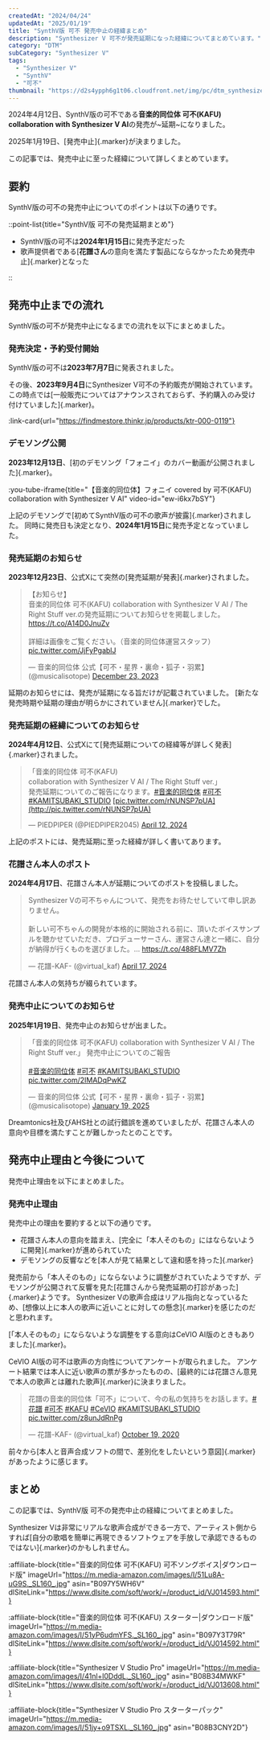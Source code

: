 ```yaml
---
createdAt: "2024/04/24"
updatedAt: "2025/01/19"
title: "SynthV版 可不 発売中止の経緯まとめ"
description: "Synthesizer V 可不が発売延期になった経緯についてまとめています。"
category: "DTM"
subCategory: "Synthesizer V"
tags:
  - "Synthesizer V"
  - "SynthV"
  - "可不"
thumbnail: "https://d2s4ypph6g1t06.cloudfront.net/img/pc/dtm_synthesizer-v_thumbnail.webp"
---
```


2024年4月12日、SynthV版の可不である**音楽的同位体 可不(KAFU) collaboration with Synthesizer V AI**の発売が~延期~になりました。

2025年1月19日、[発売中止]{.marker}が決まりました。

この記事では、発売中止に至った経緯について詳しくまとめています。

## 要約

SynthV版の可不の発売中止についてのポイントは以下の通りです。

::point-list{title="SynthV版 可不の発売延期まとめ"}

- SynthV版の可不は**2024年1月15日**に発売予定だった
- 歌声提供者である[**花譜さん**の意向を満たす製品にならなかったため発売中止]{.marker}となった

::

## 発売中止までの流れ

SynthV版の可不が発売中止になるまでの流れを以下にまとめました。

### 発売決定・予約受付開始

SynthV版の可不は**2023年7月7日**に発表されました。

その後、**2023年9月4日**にSynthesizer V可不の予約販売が開始されています。
この時点では[一般販売についてはアナウンスされておらず、予約購入のみ受け付けていました]{.marker}。

:link-card{url="https://findmestore.thinkr.jp/products/ktr-000-0119"}

### デモソング公開

**2023年12月13日**、[初のデモソング「フォニイ」のカバー動画が公開されました]{.marker}。

:you-tube-iframe{title="【音楽的同位体】フォニイ covered by 可不(KAFU) collaboration with Synthesizer V AI" video-id="ew-i6kx7bSY"}

上記のデモソングで[初めてSynthV版の可不の歌声が披露]{.marker}されました。
同時に発売日も決定となり、**2024年1月15日**に発売予定となっていました。

### 発売延期のお知らせ

**2023年12月23日**、公式Xにて突然の[発売延期が発表]{.marker}されました。

<blockquote class="twitter-tweet"><p lang="ja" dir="ltr">【お知らせ】<br>音楽的同位体 可不(KAFU) collaboration with Synthesizer V AI / The Right Stuff ver.の発売延期についてお知らせを掲載しました。<a href="https://t.co/A14D0JnuZv">https://t.co/A14D0JnuZv</a><br><br>詳細は画像をご覧ください。（音楽的同位体運営スタッフ） <a href="https://t.co/JjFyPgablJ">pic.twitter.com/JjFyPgablJ</a></p>&mdash; 音楽的同位体 公式【可不・星界・裏命・狐子・羽累】 (@musicalisotope) <a href="https://twitter.com/musicalisotope/status/1738363800066355499?ref_src=twsrc%5Etfw">December 23, 2023</a></blockquote>

延期のお知らせには、発売が延期になる旨だけが記載されていました。
[新たな発売時期や延期の理由が明らかにされていません]{.marker}でした。

### 発売延期の経緯についてのお知らせ

**2024年4月12日**、公式Xにて[発売延期についての経緯等が詳しく発表]{.marker}されました。

<blockquote class="twitter-tweet"><p lang="ja" dir="ltr">「音楽的同位体 可不(KAFU) <br> collaboration with Synthesizer V AI / The Right Stuff ver.」<br>発売延期についてのご報告になります。<a href="[https://twitter.com/hashtag/音楽的同位体?src=hash&amp;ref_src=twsrc^tfw](https://twitter.com/hashtag/%E9%9F%B3%E6%A5%BD%E7%9A%84%E5%90%8C%E4%BD%8D%E4%BD%93?src=hash&amp;ref_src=twsrc%5Etfw)">#音楽的同位体</a> <a href="[https://twitter.com/hashtag/可不?src=hash&amp;ref_src=twsrc^tfw](https://twitter.com/hashtag/%E5%8F%AF%E4%B8%8D?src=hash&amp;ref_src=twsrc%5Etfw)">#可不</a> <a href="[https://twitter.com/hashtag/KAMITSUBAKI_STUDIO?src=hash&amp;ref_src=twsrc^tfw](https://twitter.com/hashtag/KAMITSUBAKI_STUDIO?src=hash&amp;ref_src=twsrc%5Etfw)">#KAMITSUBAKI_STUDIO</a> <a href="https://t.co/rNUNSP7pUA">[pic.twitter.com/rNUNSP7pUA](http://pic.twitter.com/rNUNSP7pUA)</a></p>— PIEDPIPER (@PIEDPIPER2045) <a href="[https://twitter.com/PIEDPIPER2045/status/1778731096445968819?ref_src=twsrc^tfw](https://twitter.com/PIEDPIPER2045/status/1778731096445968819?ref_src=twsrc%5Etfw)">April 12, 2024</a></blockquote>

上記のポストには、発売延期に至った経緯が詳しく書いてあります。

### 花譜さん本人のポスト

**2024年4月17日**、花譜さん本人が延期についてのポストを投稿しました。

<blockquote class="twitter-tweet"><p lang="ja" dir="ltr">Synthesizer Vの可不ちゃんについて、発売をお待たせしていて申し訳ありません。<br><br>新しい可不ちゃんの開発が本格的に開始される前に、頂いたボイスサンプルを聴かせていただき、プロデューサーさん、運営さん達と一緒に、自分が納得が行くものを選びました。… <a href="https://t.co/488FLMV7Zh">https://t.co/488FLMV7Zh</a></p>&mdash; 花譜-KAF- (@virtual_kaf) <a href="https://twitter.com/virtual_kaf/status/1780530573502751130?ref_src=twsrc%5Etfw">April 17, 2024</a></blockquote>

花譜さん本人の気持ちが綴られています。

### 発売中止についてのお知らせ

**2025年1月19日**、発売中止のお知らせが出ました。

<blockquote class="twitter-tweet"><p lang="ja" dir="ltr">「音楽的同位体 可不(KAFU) collaboration with Synthesizer V AI / The Right Stuff ver.」 発売中止についてのご報告<br><br> <a href="https://twitter.com/hashtag/%E9%9F%B3%E6%A5%BD%E7%9A%84%E5%90%8C%E4%BD%8D%E4%BD%93?src=hash&amp;ref_src=twsrc%5Etfw">#音楽的同位体</a> <a href="https://twitter.com/hashtag/%E5%8F%AF%E4%B8%8D?src=hash&amp;ref_src=twsrc%5Etfw">#可不</a> <a href="https://twitter.com/hashtag/KAMITSUBAKI_STUDIO?src=hash&amp;ref_src=twsrc%5Etfw">#KAMITSUBAKI_STUDIO</a> <a href="https://t.co/2IMADqPwKZ">pic.twitter.com/2IMADqPwKZ</a></p>&mdash; 音楽的同位体 公式【可不・星界・裏命・狐子・羽累】 (@musicalisotope) <a href="https://twitter.com/musicalisotope/status/1880933223728906699?ref_src=twsrc%5Etfw">January 19, 2025</a></blockquote>

Dreamtonics社及びAHS社との試行錯誤を進めていましたが、花譜さん本人の意向や目標を満たすことが難しかったとのことです。

## 発売中止理由と今後について

発売中止理由を以下にまとめました。

### 発売中止理由

発売中止の理由を要約すると以下の通りです。

- 花譜さん本人の意向を踏まえ、[完全に「本人そのもの」にはならないように開発]{.marker}が進められていた
- デモソングの反響などを[本人が見て結果として違和感を持った]{.marker}

発売前から「本人そのもの」にならないように調整がされていたようですが、デモソングが公開されて反響を見た[花譜さんから発売延期の打診があった]{.marker}ようです。
Synthesizer Vの歌声合成はリアル指向となっているため、[想像以上に本人の歌声に近いことに対しての懸念]{.marker}を感じたのだと思われます。

[「本人そのもの」にならないような調整をする意向はCeVIO AI版のときもありました]{.marker}。

CeVIO AI版の可不は歌声の方向性についてアンケートが取られました。
アンケート結果では本人に近い歌声の票が多かったものの、[最終的には花譜さん意見で本人の歌声とは離れた歌声]{.marker}に決まりました。

<blockquote class="twitter-tweet"><p lang="ja" dir="ltr">花譜の音楽的同位体「可不」について、今の私の気持ちをお話します。<a href="https://twitter.com/hashtag/%E8%8A%B1%E8%AD%9C?src=hash&amp;ref_src=twsrc%5Etfw">#花譜</a> <a href="https://twitter.com/hashtag/%E5%8F%AF%E4%B8%8D?src=hash&amp;ref_src=twsrc%5Etfw">#可不</a> <a href="https://twitter.com/hashtag/KAFU?src=hash&amp;ref_src=twsrc%5Etfw">#KAFU</a> <a href="https://twitter.com/hashtag/CeVIO?src=hash&amp;ref_src=twsrc%5Etfw">#CeVIO</a> <a href="https://twitter.com/hashtag/KAMITSUBAKI_STUDIO?src=hash&amp;ref_src=twsrc%5Etfw">#KAMITSUBAKI_STUDIO</a> <a href="https://t.co/z8unJdRnPg">pic.twitter.com/z8unJdRnPg</a></p>&mdash; 花譜-KAF- (@virtual_kaf) <a href="https://twitter.com/virtual_kaf/status/1318145530577395718?ref_src=twsrc%5Etfw">October 19, 2020</a></blockquote>

前々から[本人と音声合成ソフトの間で、差別化をしたいという意図]{.marker}があったように感じます。

## まとめ

この記事では、SynthV版 可不の発売中止の経緯についてまとめました。

Synthesizer Vは非常にリアルな歌声合成ができる一方で、アーティスト側からすれば[自分の歌唱を簡単に再現できるソフトウェアを手放しで承認できるものではない]{.marker}のかもしれません。

:affiliate-block{title="音楽的同位体 可不(KAFU) 可不ソングボイス|ダウンロード版" imageUrl="https://m.media-amazon.com/images/I/51Lu8A-uG9S._SL160_.jpg" asin="B097Y5WH6V" dlSiteLink="https://www.dlsite.com/soft/work/=/product_id/VJ014593.html"}

:affiliate-block{title="音楽的同位体 可不(KAFU) スターター|ダウンロード版" imageUrl="https://m.media-amazon.com/images/I/51yP6udmYFS._SL160_.jpg" asin="B097Y3T79R" dlSiteLink="https://www.dlsite.com/soft/work/=/product_id/VJ014592.html"}

:affiliate-block{title="Synthesizer V Studio Pro" imageUrl="https://m.media-amazon.com/images/I/41nl+l0DddL._SL160_.jpg" asin="B08B34MWKF" dlSiteLink="https://www.dlsite.com/soft/work/=/product_id/VJ013608.html"}

:affiliate-block{title="Synthesizer V Studio Pro スターターパック" imageUrl="https://m.media-amazon.com/images/I/51jy+o9TSXL._SL160_.jpg" asin="B08B3CNY2D"}
